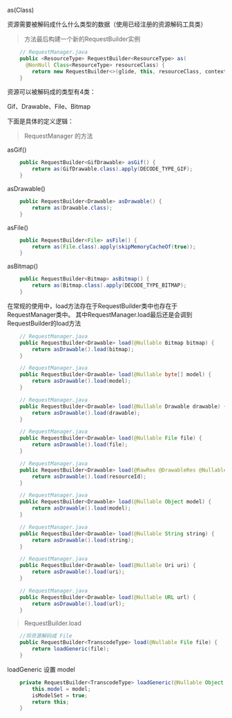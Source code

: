 

as(Class)

资源需要被解码成什么什么类型的数据（使用已经注册的资源解码工具类）

> 方法最后构建一个新的RequestBuilder实例

```java
    // RequestManager.java
    public <ResourceType> RequestBuilder<ResourceType> as(
      @NonNull Class<ResourceType> resourceClass) {
        return new RequestBuilder<>(glide, this, resourceClass, context);
    }
```

资源可以被解码成的类型有4类：

Gif、Drawable、File、Bitmap

下面是具体的定义逻辑：
> RequestManager 的方法

asGif()
```java
    public RequestBuilder<GifDrawable> asGif() {
        return as(GifDrawable.class).apply(DECODE_TYPE_GIF);
    }
```

asDrawable()
```java
    public RequestBuilder<Drawable> asDrawable() {
        return as(Drawable.class);
    }
```

asFile()
```java
    public RequestBuilder<File> asFile() {
        return as(File.class).apply(skipMemoryCacheOf(true));
    }
```
asBitmap()
```java
    public RequestBuilder<Bitmap> asBitmap() {
        return as(Bitmap.class).apply(DECODE_TYPE_BITMAP);
    }
```

在常规的使用中，load方法存在于RequestBuilder类中也存在于RequestManager类中。
其中RequestManager.load最后还是会调到RequestBuilder的load方法

```java
    // RequestManager.java
    public RequestBuilder<Drawable> load(@Nullable Bitmap bitmap) {
        return asDrawable().load(bitmap);
    }
```
```java
    // RequestManager.java
    public RequestBuilder<Drawable> load(@Nullable byte[] model) {
        return asDrawable().load(model);
    }
```
```java
    // RequestManager.java
    public RequestBuilder<Drawable> load(@Nullable Drawable drawable) {
        return asDrawable().load(drawable);
    }
```
```java
    // RequestManager.java
    public RequestBuilder<Drawable> load(@Nullable File file) {
        return asDrawable().load(file);
    }
```
```java
    // RequestManager.java
    public RequestBuilder<Drawable> load(@RawRes @DrawableRes @Nullable Integer resourceId) {
        return asDrawable().load(resourceId);
    }
```
```java
    // RequestManager.java
    public RequestBuilder<Drawable> load(@Nullable Object model) {
        return asDrawable().load(model);
    }
```
```java
    // RequestManager.java
    public RequestBuilder<Drawable> load(@Nullable String string) {
        return asDrawable().load(string);
    }
```
```java
    // RequestManager.java
    public RequestBuilder<Drawable> load(@Nullable Uri uri) {
        return asDrawable().load(uri);
    }
```
```java
    // RequestManager.java
    public RequestBuilder<Drawable> load(@Nullable URL url) {
        return asDrawable().load(url);
    }
```
> RequestBuilder.load

```java
    //将资源解码成 File 
    public RequestBuilder<TranscodeType> load(@Nullable File file) {
        return loadGeneric(file);
    }
```
loadGeneric 设置 model
```java
    private RequestBuilder<TranscodeType> loadGeneric(@Nullable Object model) {
        this.model = model;
        isModelSet = true;
        return this;
    }
```

